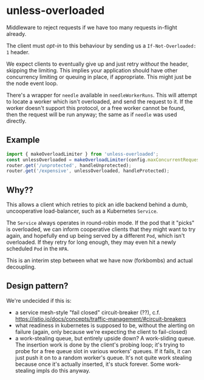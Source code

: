 # unless-overloaded

Middleware to reject requests if we have too many requests in-flight already.

The client must *opt-in* to this behaviour by sending us a `If-Not-Overloaded: 1` header.

We expect clients to eventually give up and just retry *without* the header, skipping the limiting.
This implies your application should have other concurrency limiting or queuing in place, if
appropriate. This might just be the node event loop.

There's a wrapper for `needle` available in `needleWorkerRuns`. This
will attempt to locate a worker which isn't overloaded, and send the request to it.
If the worker doesn't support this protocol, or a free worker cannot be found,
then the request will be run anyway; the same as if `needle` was used directly.


## Example

```typescript
import { makeOverloadLimiter } from 'unless-overloaded';
const unlessOverloaded = makeOverloadLimiter(config.maxConcurrentRequests);
router.get('/unprotected', handleUnprotected);
router.get('/expensive', unlessOverloaded, handleProtected);
```


## Why??

This allows a client which retries to pick an idle backend behind a dumb,
uncooperative load-balancer, such as a Kubernetes `Service`.

The `Service` always operates in round-robin mode. If the pod that it "picks"
is overloaded, we can inform cooperative clients that they might want to try
again, and hopefully end up being served by a different `Pod`, which isn't
overloaded. If they retry for long enough, they may even hit a newly scheduled
`Pod` in the `HPA`.

This is an interim step between what we have now (forkbombs) and actual decoupling.


## Design pattern?

We're undecided if this is:
 * a service mesh-style "fail closed" circuit-breaker (??), c.f. https://istio.io/docs/concepts/traffic-management/#circuit-breakers
 * what readiness in kubernetes is supposed to be, without the alerting on failure
    (again, only because we're expecting the client to fail-closed)
 * a work-stealing queue, but entirely upside down? A work-sliding queue.
    The insertion work is done by the client's probing loop; it's trying to
    probe for a free queue slot in various workers' queues. If it fails, it can just
    push it on to a random worker's queue. It's not quite work stealing because once
    it's actually inserted, it's stuck forever. Some work-stealing impls do this anyway.


